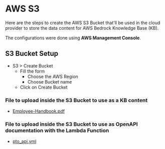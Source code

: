 # AWS S3

Here are the steps to create the AWS S3 Bucket that'll be used in the cloud provider to store the data content for AWS Bedrock Knowledge Base (KB).

The configurations were done using **AWS Management Console**.

## S3 Bucket Setup

- S3 > Create Bucket
    - Fill the form
        - Choose the AWS Region
        - Choose Bucket name
    - Click on Create Bucket

### File to upload inside the S3 Bucket to use as a KB content

- [Employee-Handbook.pdf](aws_bedrock/Employee-Handbook.pdf)

### File to upload inside the S3 Bucket to use as OpenAPI documentation with the Lambda Function

- [pto_api.yml](aws_lambda/pto_api.yml)